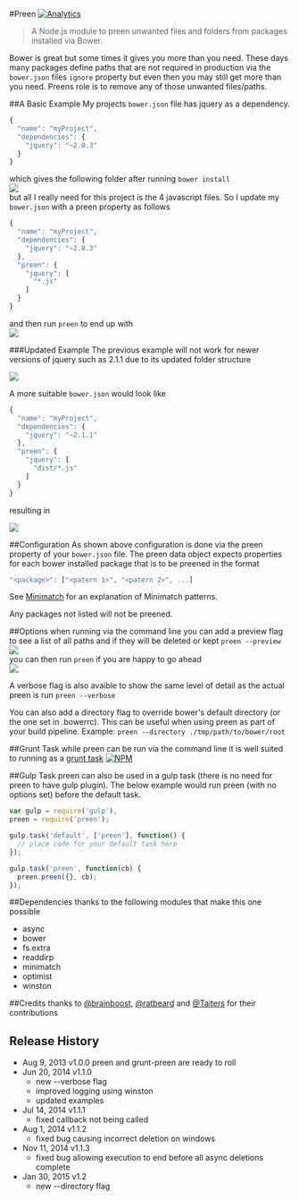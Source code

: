 #Preen [![Analytics](https://ga-beacon.appspot.com/UA-40041520-3/Preen/readme)](https://github.com/igrigorik/ga-beacon)

>A Node.js module to preen unwanted files and folders from packages installed via Bower.

Bower is great but some times it gives you more than you need. These days many packages define paths that are not required in production via the `bower.json` files `ignore` property but even then you may still get more than you need. Preens role is to remove any of those unwanted files/paths.

##A Basic Example
My projects `bower.json` file has jquery as a dependency.
```javascript
{
  "name": "myProject",
  "dependencies": {
    "jquery": "~2.0.3"
  }
}
```
which gives the following folder after running `bower install`  
![](https://raw.github.com/BradDenver/Preen/master/screenshots/basic.png)  
but all I really need for this project is the 4 javascript files.
So I update my `bower.json` with a preen property as follows
```javascript
{
  "name": "myProject",
  "dependencies": {
    "jquery": "~2.0.3"
  },
  "preen": {
    "jquery": [
      "*.js"
    ]
  }
}
```
and then run `preen` to end up with  
![](https://raw.github.com/BradDenver/Preen/master/screenshots/basic2.png)

###Updated Example
The previous example will not work for newer versions of jquery such as 2.1.1 due to its updated folder structure

![](https://raw.github.com/BradDenver/Preen/master/screenshots/example2_before.png)

A more suitable `bower.json` would look like
```javascript
{
  "name": "myProject",
  "dependencies": {
    "jquery": "~2.1.1"
  },
  "preen": {
    "jquery": [
      "dist/*.js"
    ]
  }
}
```
resulting in

![](https://raw.github.com/BradDenver/Preen/master/screenshots/example2_after.png)

##Configuration
As shown above configuration is done via the preen property of your `bower.json` file.
The preen data object expects properties for each bower installed package that is to be preened in the format
```javascript
"<package>": ["<patern 1>", "<patern 2>", ...]
```

See [Minimatch](https://github.com/isaacs/minimatch) for an explanation of Minimatch patterns.

Any packages not listed will not be preened.

##Options
when running via the command line you can add a preview flag to see a list of all paths and if they will be deleted or kept
`preen --preview`  
![](https://raw.github.com/BradDenver/Preen/master/screenshots/preview.png)  
you can then run `preen` if you are happy to go ahead  
![](https://raw.github.com/BradDenver/Preen/master/screenshots/preview2.png)

A verbose flag is also avaible to show the same level of detail as the actual preen is run
`preen --verbose`

You can also add a directory flag to override bower's default directory (or the one set in .bowerrc). This can be useful when using preen as part of your build pipeline. Example: `preen --directory ./tmp/path/to/bower/root`

##Grunt Task
while preen can be run via the command line it is well suited to running as a [grunt task](https://github.com/braddenver/grunt-preen)
[![NPM](https://nodei.co/npm/grunt-preen.png?downloads=true&stars=true)](https://github.com/braddenver/grunt-preen)

##Gulp Task
preen can also be used in a gulp task (there is no need for preen to have gulp plugin). The below example would run preen (with no options set) before the default task.
```javascript
var gulp = require('gulp'),
preen = require('preen');

gulp.task('default', ['preen'], function() {
  // place code for your default task here
});

gulp.task('preen', function(cb) {
  preen.preen({}, cb);
});
```

##Dependencies
thanks to the following modules that make this one possible
* async
* bower
* fs.extra
* readdirp
* minimatch
* optimist
* winston

##Credits
thanks to [@brainboost](https://github.com/brainboost), [@ratbeard](https://github.com/ratbeard) and [@Taiters](https://github.com/Taiters) for their contributions

## Release History
* Aug 9, 2013 v1.0.0
  preen and grunt-preen are ready to roll
* Jun 20, 2014 v1.1.0
  * new --verbose flag
  * improved logging using winston
  * updated examples
* Jul 14, 2014 v1.1.1
  * fixed callback not being called
* Aug 1, 2014 v1.1.2
  * fixed bug causing incorrect deletion on windows
* Nov 11, 2014 v1.1.3
  * fixed bug allowing execution to end before all async deletions complete
* Jan 30, 2015 v1.2
  * new --directory flag
